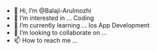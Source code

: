 - 👋 Hi, I’m @Balaji-Arulmozhi
- 👀 I’m interested in ... Coding
- 🌱 I’m currently learning ... Ios App Development
- 💞️ I’m looking to collaborate on ...
- 📫 How to reach me ... 

<!---
Balaji-Arulmozhi/Balaji-Arulmozhi is a ✨ special ✨ repository because its `README.md` (this file) appears on your GitHub profile.
You can click the Preview link to take a look at your changes.
--->
